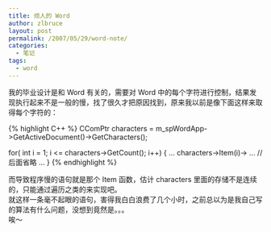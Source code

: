 ```yaml
---
title: 烦人的 Word
author: zlbruce
layout: post
permalink: /2007/05/29/word-note/
categories:
  - 笔记
tags:
  - word
---
```

我的毕业设计是和 Word 有关的，需要对 Word 中的每个字符进行控制，结果发现执行起来不是一般的慢，找了很久才把原因找到，原来我以前是像下面这样来取得每个字符的：

{% highlight C++ %}
CComPtr characters = m_spWordApp->GetActiveDocument()->GetCharacters();

for( int i = 1; i <= characters->GetCount(); i++)
{
    ...
    characters->Item(i)-> ... //后面省略
    ...
}
{% endhighlight %}

而导致程序慢的语句就是那个 Item 函数，估计 characters 里面的存储不是连续的，只能通过遍历之类的来实现吧。  
就这样一条毫不起眼的语句，害得我白白浪费了几个小时，之前总以为是我自己写的算法有什么问题，没想到竟然是。。。  
唉～
